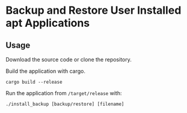 # Backup and Restore User Installed apt Applications

## Usage
Download the source code or clone the repository.

Build the application with cargo.
```
cargo build --release
```

Run the application from `/target/release` with:
```
./install_backup [backup/restore] [filename]
```
